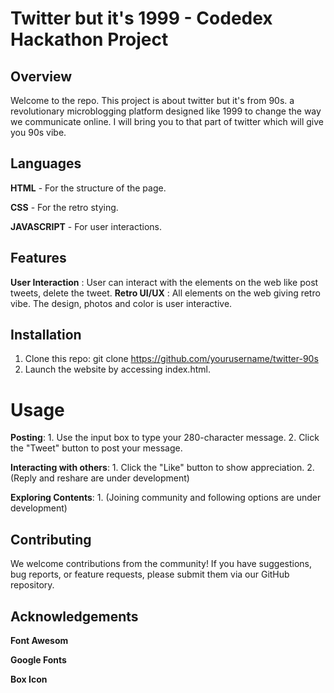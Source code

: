 # Twitter but it's 1999 - Codedex Hackathon Project

## Overview
Welcome to the repo. This project is about twitter but it's from 90s. a revolutionary microblogging platform designed like 1999 to change the way we communicate online. I will bring you to that part of twitter which will give you 90s vibe.

## Languages
**HTML** - For the structure of the page.

**CSS** - For the retro stying.

**JAVASCRIPT** - For user interactions.

## Features
**User Interaction** : User can interact with the elements on the web like post tweets, delete the tweet.
**Retro UI/UX** : All elements on the web giving retro vibe. The design, photos and color is user interactive.

## Installation
1. Clone this repo: git clone https://github.com/yourusername/twitter-90s
2. Launch the website by accessing index.html.

# Usage
**Posting**:
      1. Use the input box to type your 280-character message.
      2. Click the "Tweet" button to post your message.
      
**Interacting with others**:
      1. Click the "Like" button to show appreciation.
      2. (Reply and reshare are under development)
      
**Exploring Contents**:
      1. (Joining community and following options are under development)

## Contributing
We welcome contributions from the community! If you have suggestions, bug reports, or feature requests, please submit them via our GitHub repository.

## Acknowledgements
**Font Awesom**

**Google Fonts**

**Box Icon**
